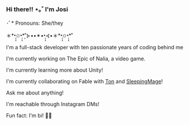 ### Hi there!! ⋆｡˚ I'm Josi
･ﾟ* Pronouns: She/they

＊\*•̩̩͙✩•̩̩͙\*˚͙⊱••✴••̩̩͙⊰•＊\*•̩̩͙✩•̩̩͙\*˚

I'm a full-stack developer with ten passionate years of coding behind me

I'm currently working on The Epic of Nalia, a video game.

I'm currently learning more about Unity!

I'm currently collaborating on Fable with [Ton](https://github.com/t0ntr4n) and [SleepingMage](https://github.com/SleepingMage)!

Ask me about anything!

I'm reachable through Instagram DMs!

Fun fact: I'm bi! 🏳️‍🌈

<!--
**J051333/J051333** is a ✨ _special_ ✨ repository because its `README.md` (this file) appears on your GitHub profile.

Here are some ideas to get you started:

- 🔭 I’m currently working on ...
- 🌱 I’m currently learning ...
- 👯 I’m looking to collaborate on ...
- 🤔 I’m looking for help with ...
- 💬 Ask me about ...
- 📫 How to reach me: ...
- 😄 Pronouns: ...
- ⚡ Fun fact: ...
-->
